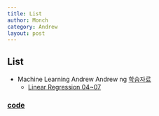 ```yaml
---
title: List
author: Monch
category: Andrew
layout: post
---
```


 <h2><b>List</b></h2>

-  Machine Learning Andrew Andrew ng [학습자료](https://www.youtube.com/playlist?list=PL-hudiHbCqZeVOmPUT8xJ5uinaw5JKi0T)
   * [Linear Regression 04~07](https://songminkee.github.io//andrew/2020/05/01/04_07.html)



### [code](https://github.com/Songminkee/andrew_machine_learning)



